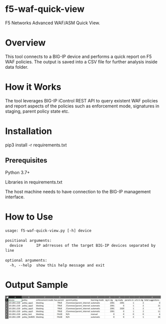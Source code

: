 # f5-waf-quick-view
F5 Networks Advanced WAF/ASM Quick View.

# Overview

This tool connects to a BIG-IP device and performs a quick report on F5 WAF policies. The output is saved into a CSV file for further analysis inside data folder.

# How it Works

The tool leverages BIG-IP iControl REST API to query existent WAF policies and report aspects of the policies such as enforcement mode, signatures in staging, parent policy state etc.

# Installation

pip3 install -r requirements.txt

## Prerequisites

Python 3.7+

Libraries in requirements.txt

The host machine needs to have connection to the BIG-IP management interface.

# How to Use

```
usage: f5-waf-quick-view.py [-h] device

positional arguments:
  device      IP adrresses of the target BIG-IP devices separated by line

optional arguments:
  -h, --help  show this help message and exit

```

# Output Sample

![Alt text](csv.JPG?raw=true "f5-waf-quick-view")
